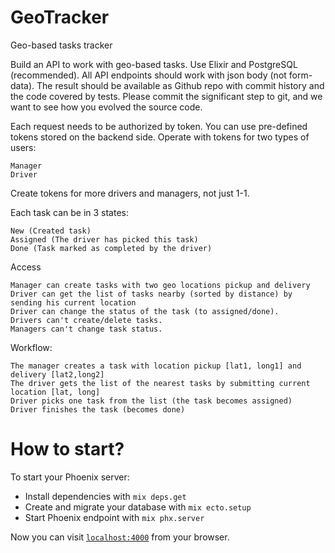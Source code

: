 # GeoTracker

Geo-based tasks tracker

Build an API to work with geo-based tasks. Use Elixir and PostgreSQL (recommended). All API endpoints should work with json body (not form-data). The result should be available as Github repo with commit history and the code covered by tests. Please commit the significant step to git, and we want to see how you evolved the source code.

Each request needs to be authorized by token. You can use pre-defined tokens stored on the backend side. Operate with tokens for two types of users:

    Manager
    Driver

Create tokens for more drivers and managers, not just 1-1.

Each task can be in 3 states:

    New (Created task)
    Assigned (The driver has picked this task)
    Done (Task marked as completed by the driver)

Access

    Manager can create tasks with two geo locations pickup and delivery
    Driver can get the list of tasks nearby (sorted by distance) by sending his current location
    Driver can change the status of the task (to assigned/done).
    Drivers can't create/delete tasks.
    Managers can't change task status.

Workflow:

    The manager creates a task with location pickup [lat1, long1] and delivery [lat2,long2]
    The driver gets the list of the nearest tasks by submitting current location [lat, long]
    Driver picks one task from the list (the task becomes assigned)
    Driver finishes the task (becomes done)

# How to start?

To start your Phoenix server:

- Install dependencies with `mix deps.get`
- Create and migrate your database with `mix ecto.setup`
- Start Phoenix endpoint with `mix phx.server`

Now you can visit [`localhost:4000`](http://localhost:4000) from your browser.

